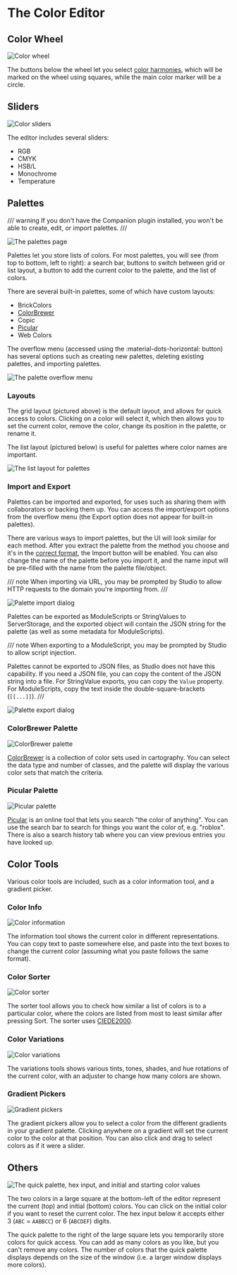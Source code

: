 # The Color Editor

## Color Wheel

![Color wheel](../images/color-wheel.png)

The buttons below the wheel let you select [color harmonies](https://en.wikipedia.org/wiki/Harmony_(color)), which will be marked on the wheel using squares, while the main color marker will be a circle.

## Sliders

![Color sliders](../images/color-sliders.png)

The editor includes several sliders:

- RGB
- CMYK
- HSB/L
- Monochrome
- Temperature

## Palettes

/// warning
If you don't have the Companion plugin installed, you won't be able to create, edit, or import palettes.
///

![The palettes page](../images/palettes-grid.png)

Palettes let you store lists of colors. For most palettes, you will see (from top to bottom, left to right): a search bar, buttons to switch between grid or list layout, a button to add the current color to the palette, and the list of colors.

There are several built-in palettes, some of which have custom layouts:

- BrickColors
- [ColorBrewer](#colorbrewer-palette)
- Copic
- [Picular](#picular-palette)
- Web Colors

The overflow menu (accessed using the <span class="cp-button">:material-dots-horizontal:</span> button) has several options such as creating new palettes, deleting existing palettes, and importing palettes.

![The palette overflow menu](../images/palette-options.png)

### Layouts

The grid layout (pictured above) is the default layout, and allows for quick access to colors. Clicking on a color will select it, which then allows you to set the current color, remove the color, change its position in the palette, or rename it.

The list layout (pictured below) is useful for palettes where color names are important.

![The list layout for palettes](../images/palettes-list.png)

### Import and Export

Palettes can be imported and exported, for uses such as sharing them with collaborators or backing them up. You can access the import/export options from the overflow menu (the Export option does not appear for built-in palettes).

There are various ways to import palettes, but the UI will look similar for each method. After you extract the palette from the method you choose and it's in the [correct format](palette-format.md), the <span class="cp-button main">Import</span> button will be enabled. You can also change the name of the palette before you import it, and the name input will be pre-filled with the name from the palette file/object.

/// note
When importing via URL, you may be prompted by Studio to allow HTTP requests to the domain you're importing from.
///

![Palette import dialog](../images/import-palette.png)

Palettes can be exported as ModuleScripts or StringValues to ServerStorage, and the exported object will contain the JSON string for the palette (as well as some metadata for ModuleScripts).

/// note
When exporting to a ModuleScript, you may be prompted by Studio to allow script injection.

Palettes cannot be exported to JSON files, as Studio does not have this capability. If you need a JSON file, you can copy the content of the JSON string into a file. For StringValue exports, you can copy the `Value` property. For ModuleScripts, copy the text inside the double-square-brackets (`[[...]]`).
///

![Palette export dialog](../images/export-palette.png)

### ColorBrewer Palette

![ColorBrewer palette](../images/colorbrewer-palette.png)

[ColorBrewer](https://colorbrewer2.org) is a collection of color sets used in cartography. You can select the data type and number of classes, and the palette will display the various color sets that match the criteria.

### Picular Palette

![Picular palette](../images/picular-palette.png)

[Picular](https://picular.co) is an online tool that lets you search "the color of anything". You can use the search bar to search for things you want the color of, e.g. "roblox". There is also a search history tab where you can view previous entries you have looked up.

## Color Tools

Various color tools are included, such as a color information tool, and a gradient picker.

### Color Info

![Color information](../images/color-info.png)

The information tool shows the current color in different representations. You can copy text to paste somewhere else, and paste into the text boxes to change the current color (assuming what you paste follows the same format).

### Color Sorter

![Color sorter](../images/color-sorter.png)

The sorter tool allows you to check how similar a list of colors is to a particular color, where the colors are listed from most to least similar after pressing <span class="cp-button">Sort</span>. The sorter uses [CIEDE2000](https://en.wikipedia.org/wiki/Color_difference#CIEDE2000).

### Color Variations

![Color variations](../images/color-variations.png)

The variations tools shows various tints, tones, shades, and hue rotations of the current color, with an adjuster to change how many colors are shown.

### Gradient Pickers

![Gradient pickers](../images/gradient-pickers.png)

The gradient pickers allow you to select a color from the different gradients in your gradient palette. Clicking anywhere on a gradient will set the current color to the color at that position. You can also click and drag to select colors as if it were a slider.

## Others

![The quick palette, hex input, and initial and starting color values](../images/other-tools.png)

The two colors in a large square at the bottom-left of the editor represent the current (top) and initial (bottom) colors. You can click on the initial color if you want to reset the current color. The hex input below it accepts either 3 (`ABC` = `AABBCC`) or 6 (`ABCDEF`) digits.

The quick palette to the right of the large square lets you temporarily store colors for quick access. You can add as many colors as you like, but you can't remove any colors. The number of colors that the quick palette displays depends on the size of the window (i.e. a larger window displays more colors).